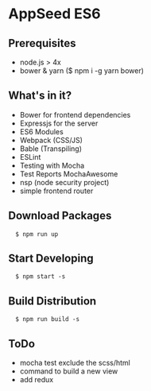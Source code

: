 # AppSeed ES6

## Prerequisites
- node.js > 4x
- bower & yarn ($ npm i -g yarn bower)


## What's in it?
- Bower for frontend dependencies
- Expressjs for the server
- ES6 Modules
- Webpack (CSS/JS)
- Bable (Transpiling)
- ESLint
- Testing with Mocha
- Test Reports MochaAwesome
- nsp (node security project)
- simple frontend router


## Download Packages
~~~
  $ npm run up
~~~


## Start Developing
~~~
  $ npm start -s
~~~


## Build Distribution
~~~
  $ npm run build -s
~~~



## ToDo
- mocha test exclude the scss/html
- command to build a new view
- add redux